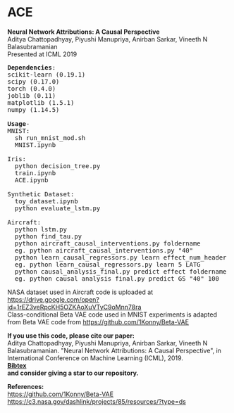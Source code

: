# ACE
<b>Neural Network Attributions: A Causal Perspective</b><br>
Aditya Chattopadhyay, Piyushi Manupriya, Anirban Sarkar, Vineeth N Balasubramanian<br>
Presented at ICML 2019
<pre>
<b>Dependencies</b>:
scikit-learn (0.19.1)
scipy (0.17.0)
torch (0.4.0)
joblib (0.11)
matplotlib (1.5.1)
numpy (1.14.5)

<b>Usage</b>-
MNIST:
  sh run_mnist_mod.sh
  MNIST.ipynb
  
Iris:
  python decision_tree.py
  train.ipynb
  ACE.ipynb
  
Synthetic Dataset:
  toy_dataset.ipynb
  python evaluate_lstm.py
  
Aircraft:
  python lstm.py
  python find_tau.py
  python aircraft_causal_interventions.py foldername
  eg. python aircraft_causal_interventions.py "40"
  python learn_causal_regressors.py learn effect_num_header effect
  eg. python learn_causal_regressors.py learn 5 LATG
  python causal_analysis_final.py predict effect foldername start_time
  eg. python causal_analysis_final.py predict GS "40" 100
</pre>

NASA dataset used in Aircraft code is uploaded at https://drive.google.com/open?id=1rEZ3veRpcKH5OZKAoXuVTyC9oMnn78ra <br>
Class-conditional Beta VAE code used in MNIST experiments is adapted from Beta VAE code from https://github.com/1Konny/Beta-VAE <br>

<p>
  <b>If you use this code, please cite our paper: <br> </b>
    Aditya Chattopadhyay, Piyushi Manupriya, Anirban Sarkar, Vineeth N Balasubramanian. "Neural Network Attributions: A Causal Perspective", in International Conference on Machine Learning (ICML), 2019.<br>
    <b><a href="https://github.com/Piyushi-0/ACE/blob/master/pmlr-v97-chattopadhyay19a.bib">Bibtex</a><br>
    and consider giving a star to our repository.
  </b>
</p>

<b>References:</b><br>
https://github.com/1Konny/Beta-VAE<br>
https://c3.nasa.gov/dashlink/projects/85/resources/?type=ds

